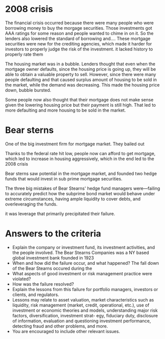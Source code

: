 # 2008 crisis
The financial crisis occurred because there were many people who were borrowing money to buy the morgage securities. Those investments got AAA ratings for some reason and people wanted to chime in on it. So the lenders also lowered the standard of borrowing and....
These mortgage securities were new for the crediting agencies, which made it harder for investors to properly judge the risk of the investment. it lacked history to properly rate them

The housing market was in a bubble. Lenders thought that even when the mortgage owner defaults, since the housing price is going up, they will be able to obtain a valuable property to sell. However, since there were many people defaulting and that caused surplus amount of housing to be sold in the market, while the demand was decreasing. This made the housing price down, bubble bursted.

Some people now also thought that their mortgage does not make sense given the lowering housing price but their payment is still high. That led to more defaulting and more housing to be sold in the market.

# Bear sterns
One of the big investment firm for mortgage market.
They bailed out

Thanks to the federal rate hit low, people now can afford to get mortgage, which led to increase in housing aggressively, which in the end led to the 2008 crisis

Bear sterns saw potential in the mortgage market, and founded two hedge funds that would invest in sub prime mortgage securities.

The three big mistakes of Bear Stearns' hedge fund managers were—failing to accurately predict how the subprime bond market would behave under extreme circumstances, having ample liquidity to cover debts, and overleveraging the funds.

it was leverage that primarily precipitated their failure.

# Answers to the criteria
- Explain the company or investment fund, its investment activities, and the people involved.
The Bear Stearns Companies was a NY based global investment bank founded in 1923
- When and how did the failure occur, and what happened?
The fall down of the Bear Stearns occured during the
- What aspects of good investment or risk management practice were violated?
- How was the failure resolved?
- Explain the lessons from this failure for portfolio managers, investors or clients, and regulators.
- Lessons may relate to asset valuation, market characteristics such as liquidity, risk management (market, credit, operational, etc.), use of investment or economic theories and models, understanding major risk factors, diversification, investment strat- egy, fiduciary duty, disclosure of information, evaluation and questioning investment performance, detecting fraud and other problems, and more.
- You are encouraged to include other relevant issues.
